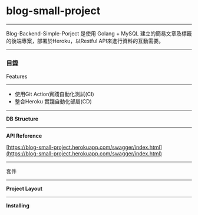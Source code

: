 # blog-small-project
---

Blog-Backend-Simple-Porject 是使用 Golang + MySQL 建立的簡易文章及標籤的後端專案，部署於Heroku，以Restful API來進行資料的互動需要。

---

### 目錄

Features 

---

- 使用Git Action實踐自動化測試(CI)
- 整合Heroku 實踐自動化部屬(CD)

---

****DB Structure****

---

****API Reference****

[https://blog-small-project.herokuapp.com/swagger/index.html](https://blog-small-project.herokuapp.com/swagger/index.html)

---

套件

---

****Project Layout****

---

****Installing****